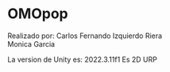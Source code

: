 # OMOpop
Realizado por:
  Carlos Fernando Izquierdo Riera<br>
  Monica Garcia

La version de Unity es: 2022.3.11f1
Es 2D URP
